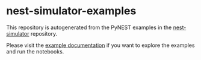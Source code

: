 # nest-simulator-examples


This repository is autogenerated from the PyNEST examples in the [nest-simulator](https://github.com/nest/nest-simulator/tree/master/pynest/examples) repository.

Please visit the [example documentation](https://nest-simulator.readthedocs.io/en/latest/examples/index.html#pynest-examples) if you want to explore the examples and run the notebooks.

